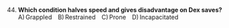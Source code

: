44. **Which condition halves speed and gives disadvantage on Dex saves?**
    A) Grappled B) Restrained C) Prone D) Incapacitated
